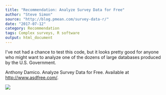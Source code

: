 ```yaml
---
title: "Recommendation: Analyze Survey Data for Free"
author: "Steve Simon"
source: "http://blog.pmean.com/survey-data-r/"
date: "2017-07-12"
category: Recommendation
tags: Complex surveys, R software
output: html_document
---
```


I've not had a chance to test this code, but it looks pretty good for
anyone who might want to analyze one of the dozens of large databases
produced by the U.S. Government.

<!---More--->

Anthony Damico. Analyze Survey Data for Free. Available at
<http://www.asdfree.com/>.

![](http://www.pmean.com/images/survey-data-r01.png)




